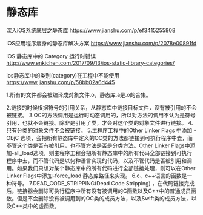 # 静态库

深入iOS系统底层之静态库
https://www.jianshu.com/p/ef3415255808

iOS应用程序瘦身的静态库解决方案
https://www.jianshu.com/p/2078e00891fd

 iOS 静态库中的 Category 运行时错误 
 http://www.enkichen.com/2017/09/13/ios-static-library-categories/
 
 ios静态库中的类别(category)在工程中不能使用
 https://www.jianshu.com/p/58bb02a6d445

1.所有的文件都会被编译成对象文件.o，静态库.a是.o的合集。

2.链接的时候根据符号的引用关系，从静态库中链接目标文件，没有被引用的不会被链接。
3.OC的方法调用是运行时动态调用的，所以对方法的调用不认为是符号引用，也就不会链接。除非是引用了类，才会对这个类的对象文件进行链接。
4.只有分类的对象文件不会被链接。
5.主程序工程中的Other Linker Flags 中添加 -ObjC 选项，会把所有静态库中定义的OC类的方法都链接到可执行程序中去，而不管这个类是否有被引用，也不管方法是否是分类方法。Other Linker Flags中添加-all_load选项，则主程序工程会把所有静态库中的所有代码全部链接到可执行程序中去，而不管代码是以何种语言实现的代码，以及不管代码是否被引用和调用。如果我们只想对某个静态库中的所有代码进行全部链接处理，则可以在Other Linker Flags中添加-force_load 静态库路径来实现。
6.c、c++语言的函数是一种符号。
7.DEAD_CODE_STRIPPING(Dead Code Stripping) ，在代码链接完成后，链接器会删除可执行程序中所有没有被调用的C函数以及C++中的普通成员函数。但是不会删除没有被调用到的OC类的成员方法，以及Swift类的成员方法，以及C++类中的虚函数。